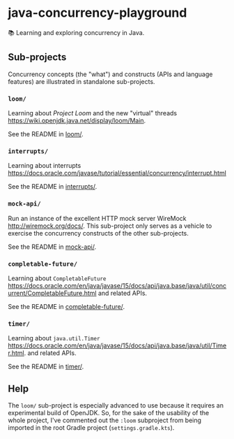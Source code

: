 # java-concurrency-playground

📚 Learning and exploring concurrency in Java.


## Sub-projects

Concurrency concepts (the "what") and constructs (APIs and language features) are illustrated in standalone 
sub-projects. 


### `loom/`

Learning about _Project Loom_ and the new "virtual" threads <https://wiki.openjdk.java.net/display/loom/Main>.

See the README in [loom/](loom/).


### `interrupts/`

Learning about interrupts <https://docs.oracle.com/javase/tutorial/essential/concurrency/interrupt.html>

See the README in [interrupts/](interrupts/).


###  `mock-api/`

Run an instance of the excellent HTTP mock server WireMock <http://wiremock.org/docs/>. This sub-project only serves as
a vehicle to exercise the concurrency constructs of the other sub-projects.

See the README in [mock-api/](mock-api/).   


### `completable-future/`

Learning about `CompletableFuture` <https://docs.oracle.com/en/java/javase/15/docs/api/java.base/java/util/concurrent/CompletableFuture.html>
and related APIs.

See the README in [completable-future/](completable-future/).


### `timer/`

Learning about `java.util.Timer` <https://docs.oracle.com/en/java/javase/15/docs/api/java.base/java/util/Timer.html>.
and related APIs.

See the README in [timer/](timer/).


## Help

The `loom/` sub-project is especially advanced to use because it requires an experimental build of OpenJDK.
So, for the sake of the usability of the whole project, I've commented out the `:loom` subproject from being imported
in the root Gradle project (`settings.gradle.kts`).
